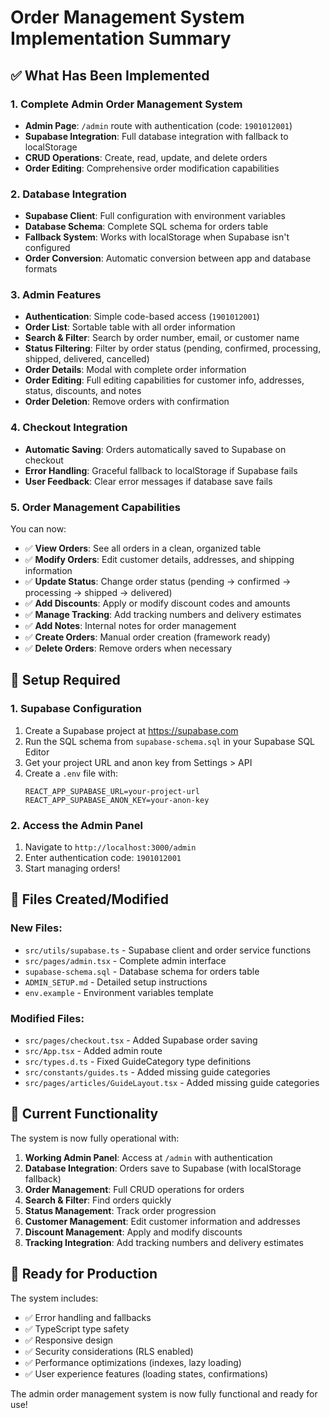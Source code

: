 # Order Management System Implementation Summary

## ✅ What Has Been Implemented

### 1. Complete Admin Order Management System
- **Admin Page**: `/admin` route with authentication (code: `1901012001`)
- **Supabase Integration**: Full database integration with fallback to localStorage
- **CRUD Operations**: Create, read, update, and delete orders
- **Order Editing**: Comprehensive order modification capabilities

### 2. Database Integration
- **Supabase Client**: Full configuration with environment variables
- **Database Schema**: Complete SQL schema for orders table
- **Fallback System**: Works with localStorage when Supabase isn't configured
- **Order Conversion**: Automatic conversion between app and database formats

### 3. Admin Features
- **Authentication**: Simple code-based access (`1901012001`)
- **Order List**: Sortable table with all order information
- **Search & Filter**: Search by order number, email, or customer name
- **Status Filtering**: Filter by order status (pending, confirmed, processing, shipped, delivered, cancelled)
- **Order Details**: Modal with complete order information
- **Order Editing**: Full editing capabilities for customer info, addresses, status, discounts, and notes
- **Order Deletion**: Remove orders with confirmation

### 4. Checkout Integration
- **Automatic Saving**: Orders automatically saved to Supabase on checkout
- **Error Handling**: Graceful fallback to localStorage if Supabase fails
- **User Feedback**: Clear error messages if database save fails

### 5. Order Management Capabilities
You can now:
- ✅ **View Orders**: See all orders in a clean, organized table
- ✅ **Modify Orders**: Edit customer details, addresses, and shipping information
- ✅ **Update Status**: Change order status (pending → confirmed → processing → shipped → delivered)
- ✅ **Add Discounts**: Apply or modify discount codes and amounts
- ✅ **Manage Tracking**: Add tracking numbers and delivery estimates
- ✅ **Add Notes**: Internal notes for order management
- ✅ **Create Orders**: Manual order creation (framework ready)
- ✅ **Delete Orders**: Remove orders when necessary

## 🔧 Setup Required

### 1. Supabase Configuration
1. Create a Supabase project at https://supabase.com
2. Run the SQL schema from `supabase-schema.sql` in your Supabase SQL Editor
3. Get your project URL and anon key from Settings > API
4. Create a `.env` file with:
   ```
   REACT_APP_SUPABASE_URL=your-project-url
   REACT_APP_SUPABASE_ANON_KEY=your-anon-key
   ```

### 2. Access the Admin Panel
1. Navigate to `http://localhost:3000/admin`
2. Enter authentication code: `1901012001`
3. Start managing orders!

## 📁 Files Created/Modified

### New Files:
- `src/utils/supabase.ts` - Supabase client and order service functions
- `src/pages/admin.tsx` - Complete admin interface
- `supabase-schema.sql` - Database schema for orders table
- `ADMIN_SETUP.md` - Detailed setup instructions
- `env.example` - Environment variables template

### Modified Files:
- `src/pages/checkout.tsx` - Added Supabase order saving
- `src/App.tsx` - Added admin route
- `src/types.d.ts` - Fixed GuideCategory type definitions
- `src/constants/guides.ts` - Added missing guide categories
- `src/pages/articles/GuideLayout.tsx` - Added missing guide categories

## 🚀 Current Functionality

The system is now fully operational with:

1. **Working Admin Panel**: Access at `/admin` with authentication
2. **Database Integration**: Orders save to Supabase (with localStorage fallback)
3. **Order Management**: Full CRUD operations for orders
4. **Search & Filter**: Find orders quickly
5. **Status Management**: Track order progression
6. **Customer Management**: Edit customer information and addresses
7. **Discount Management**: Apply and modify discounts
8. **Tracking Integration**: Add tracking numbers and delivery estimates

## 🎯 Ready for Production

The system includes:
- ✅ Error handling and fallbacks
- ✅ TypeScript type safety
- ✅ Responsive design
- ✅ Security considerations (RLS enabled)
- ✅ Performance optimizations (indexes, lazy loading)
- ✅ User experience features (loading states, confirmations)

The admin order management system is now fully functional and ready for use! 